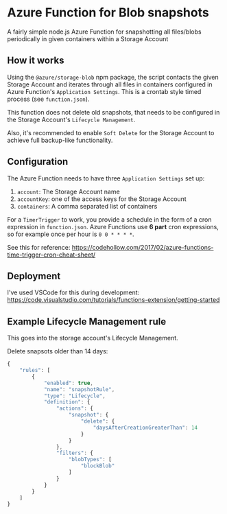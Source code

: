 # Azure Function for Blob snapshots

A fairly simple node.js Azure Function for snapshotting all files/blobs periodically in given containers within a Storage Account

## How it works

Using the `@azure/storage-blob` npm package, the script contacts the given Storage Account and iterates through all files in containers configured in Azure Function's `Application Settings`. This is a crontab style timed process (see `function.json`).

This function does not delete old snapshots, that needs to be configured in the Storage Account's `Lifecycle Management`.

Also, it's recommended to enable `Soft Delete` for the Storage Account to achieve full backup-like functionality.

## Configuration

The Azure Function needs to have three `Application Settings` set up:

1. `account`: The Storage Account name
2. `accountKey`: one of the access keys for the Storage Account
3. `containers`: A comma separated list of containers

For a `TimerTrigger` to work, you provide a schedule in the form of a cron expression in `function.json`. Azure Functions use **6 part** cron expressions, so for example once per hour is `0 0 * * * *`.

See this for reference: https://codehollow.com/2017/02/azure-functions-time-trigger-cron-cheat-sheet/

## Deployment

I've used VSCode for this during development: https://code.visualstudio.com/tutorials/functions-extension/getting-started

## Example Lifecycle Management rule

This goes into the storage account's Lifecycle Management.

Delete snapsots older than 14 days:
```javascript
{
    "rules": [
        {
            "enabled": true,
            "name": "snapshotRule",
            "type": "Lifecycle",
            "definition": {
                "actions": {
                    "snapshot": {
                        "delete": {
                            "daysAfterCreationGreaterThan": 14
                        }
                    }
                },
                "filters": {
                    "blobTypes": [
                        "blockBlob"
                    ]
                }
            }
        }
    ]
}
```